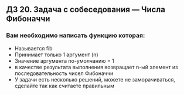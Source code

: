 ## ДЗ 20. Задача с собеседования — Числа Фибоначчи
### Вам необходимо написать функцию которая:
- Называется fib
- Принимает только 1 аргумент (n)
- Значение аргумента по-умолчанию = 1
- в качестве результата выполнения возвращает n-ый элемент из последовательность чисел Фибоначчи
- У задачи есть несколько решений, можете не заморачиваться, сделайте так как считаете правильным